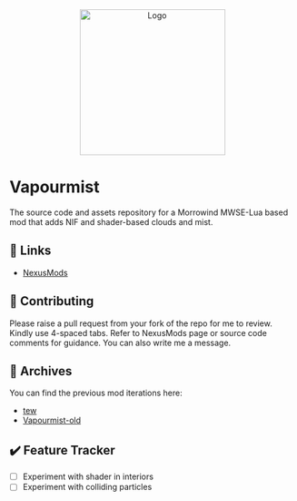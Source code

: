 <!-- PROJECT LOGO -->
<div align="center">
  <a href="https://github.com/tewlwolow/Vapourmist">
    <img src="https://staticdelivery.nexusmods.com/mods/100/images/50517/50517-1673904607-288924442.png" alt="Logo" width="256">
  </a>
</div>

<!-- Main -->
# Vapourmist

The source code and assets repository for a Morrowind MWSE-Lua based mod that adds NIF and shader-based clouds and mist.

<!-- Links -->
## :link: Links

- [NexusMods](https://www.nexusmods.com/morrowind/mods/50517)

<!-- Contributing -->
## :jigsaw: Contributing

Please raise a pull request from your fork of the repo for me to review. Kindly use 4-spaced tabs.
Refer to NexusMods page or source code comments for guidance. You can also write me a message.

<!-- Archives -->
## :briefcase: Archives

You can find the previous mod iterations here:
-  [tew](https://github.com/tewlwolow/tew)
-  [Vapourmist-old](https://github.com/tewlwolow/Vapourmist-old)

## :heavy_check_mark: Feature Tracker
- [ ] Experiment with shader in interiors
- [ ] Experiment with colliding particles
